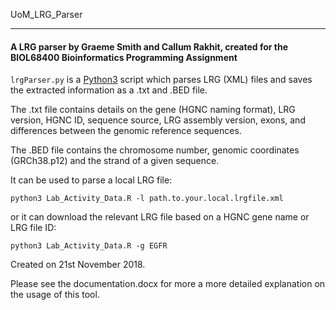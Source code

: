 UoM_LRG_Parser

---

#### A LRG parser by Graeme Smith and Callum Rakhit, created for the BIOL68400 Bioinformatics Programming Assignment

`lrgParser.py` is a [Python3](https://www.python.org/download/releases/3.0/) script which parses LRG (XML) files and saves the extracted information as a .txt and .BED file. 

The .txt file contains details on the gene (HGNC naming format), LRG version, HGNC ID, sequence source, LRG assembly version, exons, and differences between the genomic reference sequences.

The .BED file contains the chromosome number, genomic coordinates (GRCh38.p12) and the strand of a given sequence.

It can be used to parse a local LRG file:

`python3 Lab_Activity_Data.R -l path.to.your.local.lrgfile.xml`

or it can download the relevant LRG file based on a HGNC gene name or LRG file ID:

`python3 Lab_Activity_Data.R -g EGFR`

Created on 21st November 2018.

Please see the documentation.docx for more a more detailed explanation on the usage of this tool.
